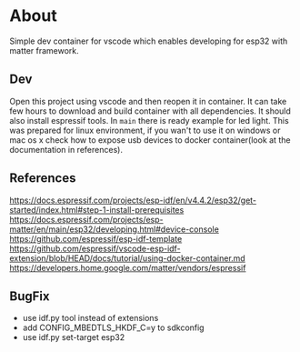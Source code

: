 # About
Simple dev container for vscode which enables developing for esp32 with matter framework.

## Dev
Open this project using vscode and then reopen it in container. It can take few hours to download and build container with all dependencies. It should also install espressif tools. In `main` there is ready example for led light. This was prepared for linux environment, if you wan't to use it on windows or mac os x check how to expose usb devices to docker container(look at the documentation in references).

## References
https://docs.espressif.com/projects/esp-idf/en/v4.4.2/esp32/get-started/index.html#step-1-install-prerequisites
https://docs.espressif.com/projects/esp-matter/en/main/esp32/developing.html#device-console
https://github.com/espressif/esp-idf-template
https://github.com/espressif/vscode-esp-idf-extension/blob/HEAD/docs/tutorial/using-docker-container.md
https://developers.home.google.com/matter/vendors/espressif


## BugFix
- use idf.py tool instead of extensions
- add CONFIG_MBEDTLS_HKDF_C=y to sdkconfig
- use idf.py set-target esp32
